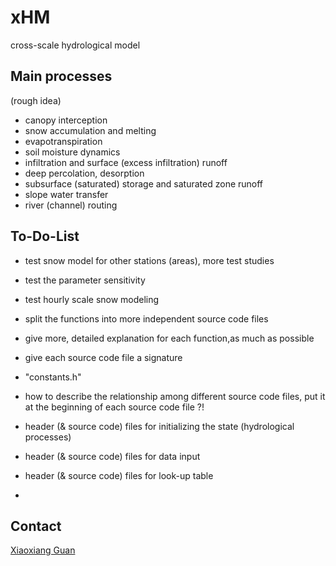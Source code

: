 # xHM
cross-scale hydrological model

## Main processes
(rough idea)
- canopy interception
- snow accumulation and melting
- evapotranspiration
- soil moisture dynamics
- infiltration and surface (excess infiltration) runoff
- deep percolation, desorption
- subsurface (saturated) storage and saturated zone runoff 
- slope water transfer 
- river (channel) routing

## To-Do-List
- test snow model for other stations (areas), more test studies
- test the parameter sensitivity
- test hourly scale snow modeling 

- split the functions into more independent source code files
- give more, detailed explanation for each function,as much as possible 
- give each source code file a signature
- "constants.h"
- how to describe the relationship among different source code files, put it at the beginning of each source code file ?!
- header (& source code) files for initializing the state (hydrological processes)
- header (& source code) files for data input 
- header (& source code) files for look-up table 
- 


## Contact
[Xiaoxiang Guan](https://www.gfz-potsdam.de/staff/guan.xiaoxiang/sec44)
